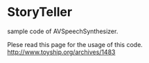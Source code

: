 StoryTeller
===========

sample code of AVSpeechSynthesizer.

Plese read this page for the usage of this code.
http://www.toyship.org/archives/1483
